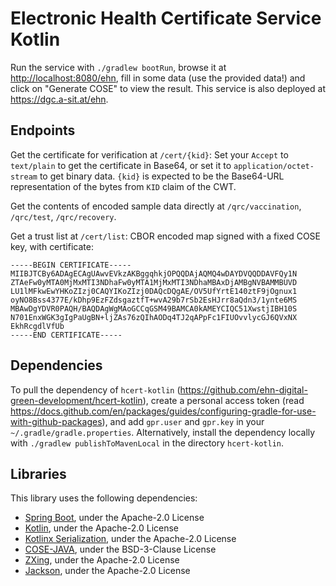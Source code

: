 # Electronic Health Certificate Service Kotlin

Run the service with `./gradlew bootRun`, browse it at <http://localhost:8080/ehn>, fill in some data (use the provided data!) and click on "Generate COSE" to view the result. This service is also deployed at <https://dgc.a-sit.at/ehn>.

## Endpoints

Get the certificate for verification at `/cert/{kid}`: Set your `Accept` to `text/plain` to get the certificate in Base64, or set it to `application/octet-stream` to get binary data.
`{kid}` is expected to be the Base64-URL representation of the bytes from `KID` claim of the CWT.

Get the contents of encoded sample data directly at `/qrc/vaccination`, `/qrc/test`, `/qrc/recovery`.

Get a trust list at `/cert/list`: CBOR encoded map signed with a fixed COSE key, with certificate:

```
-----BEGIN CERTIFICATE-----
MIIBJTCBy6ADAgECAgUAwvEVkzAKBggqhkjOPQQDAjAQMQ4wDAYDVQQDDAVFQy1N
ZTAeFw0yMTA0MjMxMTI3NDhaFw0yMTA1MjMxMTI3NDhaMBAxDjAMBgNVBAMMBUVD
LU1lMFkwEwYHKoZIzj0CAQYIKoZIzj0DAQcDQgAE/OV5UfYrtE140ztF9jOgnux1
oyNO8Bss4377E/kDhp9EzFZdsgaztfT+wvA29b7rSb2EsHJrr8aQdn3/1ynte6MS
MBAwDgYDVR0PAQH/BAQDAgWgMAoGCCqGSM49BAMCA0kAMEYCIQC51XwstjIBH10S
N701EnxWGK3gIgPaUgBN+ljZAs76zQIhAODq4TJ2qAPpFc1FIUOvvlycGJ6QVxNX
EkhRcgdlVfUb
-----END CERTIFICATE-----
```

## Dependencies

To pull the dependency of `hcert-kotlin` (<https://github.com/ehn-digital-green-development/hcert-kotlin>), create a personal access token (read <https://docs.github.com/en/packages/guides/configuring-gradle-for-use-with-github-packages>), and add `gpr.user` and `gpr.key` in your `~/.gradle/gradle.properties`. Alternatively, install the dependency locally with `./gradlew publishToMavenLocal` in the directory `hcert-kotlin`.

## Libraries

This library uses the following dependencies:
 - [Spring Boot](https://github.com/spring-projects/spring-boot), under the Apache-2.0 License
 - [Kotlin](https://github.com/JetBrains/kotlin), under the Apache-2.0 License
 - [Kotlinx Serialization](https://github.com/Kotlin/kotlinx.serialization), under the Apache-2.0 License
 - [COSE-JAVA](https://github.com/cose-wg/cose-java), under the BSD-3-Clause License
 - [ZXing](https://github.com/zxing/zxing), under the Apache-2.0 License
 - [Jackson](https://github.com/FasterXML/jackson-module-kotlin), under the Apache-2.0 License
